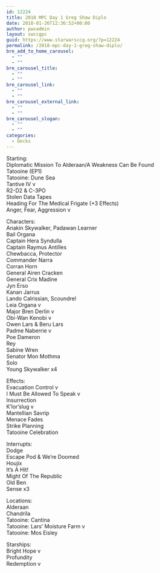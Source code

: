 ```yaml
---
id: 12224
title: 2018 MPC Day 1 Greg Shaw Diplo
date: 2018-01-26T12:36:52+00:00
author: pwsadmin
layout: swccgpc
guid: https://www.starwarsccg.org/?p=12224
permalink: /2018-mpc-day-1-greg-shaw-diplo/
bre_add_to_home_carousel:
  - ""
  - ""
bre_carousel_title:
  - ""
  - ""
bre_carousel_link:
  - ""
  - ""
bre_carousel_external_link:
  - ""
  - ""
bre_carousel_slogan:
  - ""
  - ""
categories:
  - Decks
---
```

Starting:  
Diplomatic Mission To Alderaan/A Weakness Can Be Found  
Tatooine (EP1)  
Tatooine: Dune Sea  
Tantive IV v  
R2-D2 & C-3PO  
Stolen Data Tapes  
Heading For The Medical Frigate (+3 Effects)  
Anger, Fear, Aggression v

Characters:  
Anakin Skywalker, Padawan Learner  
Bail Organa  
Captain Hera Syndulla  
Captain Raymus Antilles  
Chewbacca, Protector  
Commander Narra  
Corran Horn  
General Airen Cracken  
General Crix Madine  
Jyn Erso  
Kanan Jarrus  
Lando Calrissian, Scoundrel  
Leia Organa v  
Major Bren Derlin v  
Obi-Wan Kenobi v  
Owen Lars & Beru Lars  
Padme Naberrie v  
Poe Dameron  
Rey  
Sabine Wren  
Senator Mon Mothma  
Solo  
Young Skywalker x4

Effects:  
Evacuation Control v  
I Must Be Allowed To Speak v  
Insurrection  
K’lor’slug v  
Mantellian Savrip  
Menace Fades  
Strike Planning  
Tatooine Celebration

Interrupts:  
Dodge  
Escape Pod & We’re Doomed  
Houjix  
It’s A Hit!  
Might Of The Republic  
Old Ben  
Sense x3

Locations:  
Alderaan  
Chandrila  
Tatooine: Cantina  
Tatooine: Lars’ Moisture Farm v  
Tatooine: Mos Eisley

Starships:  
Bright Hope v  
Profundity  
Redemption v